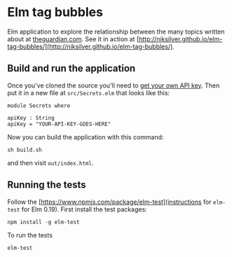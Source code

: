 # Elm tag bubbles

Elm application to explore the relationship between the
many topics written about at [theguardian.com](http://theguardian.com).
See it in action at
[http://niksilver.github.io/elm-tag-bubbles/](http://niksilver.github.io/elm-tag-bubbles/).

## Build and run the application

Once you've cloned the source you'll need to
[get your own API key](http://open-platform.theguardian.com/access/).
Then put it in a new file at `src/Secrets.elm` that looks like this:
```
module Secrets where

apiKey : String
apiKey = "YOUR-API-KEY-GOES-HERE"
```

Now you can build the application with this command:

```
sh build.sh
```

and then visit `out/index.html`.

## Running the tests

Follow the
[https://www.npmjs.com/package/elm-test](instructions for `elm-test` for Elm 0.19).
First install the test packages:
```
npm install -g elm-test
```

To run the tests

```
elm-test
```

